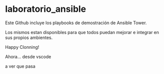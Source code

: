 # laboratorio_ansible


Este Github incluye los playbooks de demostración  de Ansible Tower.

Los mismos estan disponibles para que todos puedan mejorar e integrar en sus propios ambientes.

Happy Clonning!

Ahora... desde vscode

a ver que pasa